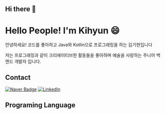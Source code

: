 ## Hi there 👋

<!--
**BE-AlexKim/BE-AlexKim** is a ✨ _special_ ✨ repository because its `README.md` (this file) appears on your GitHub profile.

Here are some ideas to get you started:

- 🔭 I’m currently working on ...
- 🌱 I’m currently learning ...
- 👯 I’m looking to collaborate on ...
- 🤔 I’m looking for help with ...
- 💬 Ask me about ...
- 📫 How to reach me: ...
- 😄 Pronouns: ...
-  Fun fact: ...
-->

# Hello People! I'm Kihyun 😄

안녕하세요! 코드를 좋아하고 Java와 Kotlin으로 
프로그래밍을 하는 김기현입니다 

저는 프로그래밍과 같이 크리에이티브한 활동들을 좋아하며
예술을 사랑하는 주니어 백엔드 개발자 입니다.

## Contact 
[![Naver Badge](https://img.shields.io/badge/-joy585@naver.com-c14438?style=flat-square&logo=Naver&logoColor=white&link=mailto:joy585@naver.com)](mailto:joy585@naver.com)
[![LinkedIn](https://img.shields.io/badge/김기현-c14438?style=flat-square&logo=LinkedIn)](https://www.linkedin.com/in/%EA%B9%80-%EA%B8%B0%ED%98%84-476651351/)

## Programing Language 
